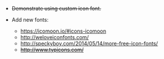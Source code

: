 + ~~Demonstrate using custom icon font.~~

+ Add new fonts:
  + https://icomoon.io/#icons-icomoon
  + http://weloveiconfonts.com/
  + http://speckyboy.com/2014/05/14/more-free-icon-fonts/
  + ~~http://www.typicons.com/~~
